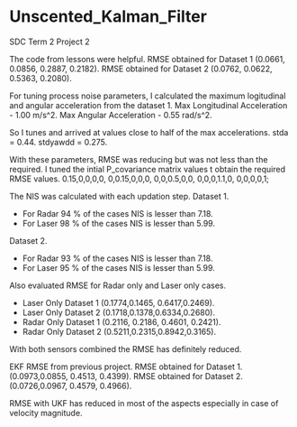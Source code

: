 # Unscented_Kalman_Filter
SDC Term 2 Project 2

The code from lessons were helpful.
RMSE obtained for Dataset 1 (0.0661, 0.0856, 0.2887, 0.2182).
RMSE obtained for Dataset 2 (0.0762, 0.0622, 0.5363, 0.2080).

For tuning process noise parameters, I calculated the maximum logitudinal and angular acceleration from the dataset 1.
Max Longitudinal Acceleration - 1.00 m/s^2.
Max Angular Acceleration - 0.55 rad/s^2.

So I tunes and arrived at values close to half of the max accelerations.
stda = 0.44.
stdyawdd = 0.275.

With these parameters, RMSE was reducing but was not less than the required.
I tuned the intial P_covariance matrix values t obtain the required RMSE values.
0.15,0,0,0,0,
0,0.15,0,0,0,
0,0,0.5,0,0,
0,0,0,1.1,0,
0,0,0,0,1;

The NIS was calculated with each updation step.
Dataset 1.
* For Radar 94 % of the cases NIS is lesser than 7.18.
* For Laser 98 % of the cases NIS is lesser than 5.99.

Dataset 2.
* For Radar 93 % of the cases NIS is lesser than 7.18.
* For Laser 95 % of the cases NIS is lesser than 5.99.

Also evaluated RMSE for Radar only and Laser only cases.
* Laser Only Dataset 1 (0.1774,0.1465, 0.6417,0.2469).
* Laser Only Dataset 2 (0.1718,0.1378,0.6334,0.2680).
* Radar Only Dataset 1 (0.2116, 0.2186, 0.4601, 0.2421).
* Radar Only Dataset 2 (0.5211,0.2315,0.8942,0.3165).

With both sensors combined the RMSE has definitely reduced.

EKF RMSE from previous project.
RMSE obtained for Dataset 1. (0.0973,0.0855, 0.4513, 0.4399). 
RMSE obtained for Dataset 2. (0.0726,0.0967, 0.4579, 0.4966).

RMSE with UKF has reduced in most of the aspects especially in case of velocity magnitude.




